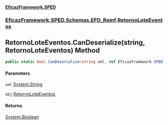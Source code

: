 #### [EficazFramework.SPED](EficazFrameworkSPED.md 'EficazFramework SPED')
### [EficazFramework.SPED.Schemas.EFD_Reinf](EficazFramework.SPED.Schemas.EFD_Reinf.md 'EficazFramework.SPED.Schemas.EFD_Reinf').[RetornoLoteEventos](EficazFramework.SPED.Schemas.EFD_Reinf/RetornoLoteEventos.md 'EficazFramework.SPED.Schemas.EFD_Reinf.RetornoLoteEventos')

## RetornoLoteEventos.CanDeserialize(string, RetornoLoteEventos) Method

```csharp
public static bool CanDeserialize(string xml, ref EficazFramework.SPED.Schemas.EFD_Reinf.RetornoLoteEventos obj);
```
#### Parameters

<a name='EficazFramework.SPED.Schemas.EFD_Reinf.RetornoLoteEventos.CanDeserialize(string,EficazFramework.SPED.Schemas.EFD_Reinf.RetornoLoteEventos).xml'></a>

`xml` [System.String](https://docs.microsoft.com/en-us/dotnet/api/System.String 'System.String')

<a name='EficazFramework.SPED.Schemas.EFD_Reinf.RetornoLoteEventos.CanDeserialize(string,EficazFramework.SPED.Schemas.EFD_Reinf.RetornoLoteEventos).obj'></a>

`obj` [RetornoLoteEventos](EficazFramework.SPED.Schemas.EFD_Reinf/RetornoLoteEventos.md 'EficazFramework.SPED.Schemas.EFD_Reinf.RetornoLoteEventos')

#### Returns
[System.Boolean](https://docs.microsoft.com/en-us/dotnet/api/System.Boolean 'System.Boolean')